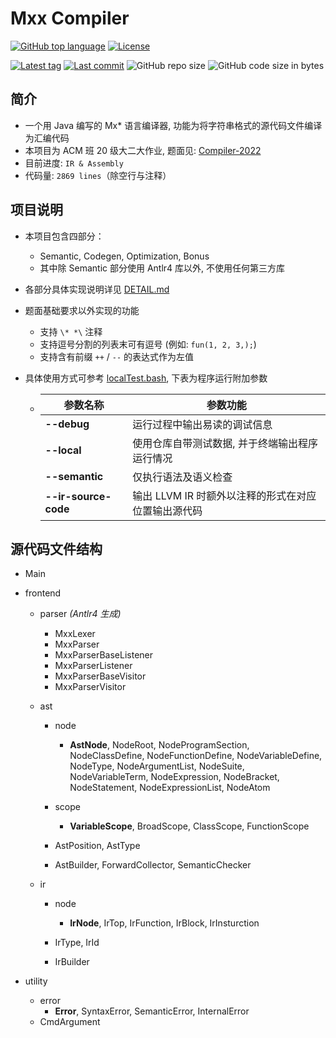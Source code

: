 # Mxx Compiler

[![GitHub top language](https://img.shields.io/github/languages/top/PaperL/Mxx-Compiler)](http://jdk.java.net/17/)
[![License](https://img.shields.io/github/license/PaperL/Mxx-Compiler)](https://www.gnu.org/licenses/gpl-3.0.html)

[![Latest tag](https://img.shields.io/github/v/tag/PaperL/Mxx-Compiler)](https://github.com/PaperL/Mxx-Compiler/tags)
[![Last commit](https://img.shields.io/github/last-commit/PaperL/Mxx-Compiler)](https://github.com/PaperL/Mxx-Compiler/commits/)
![GitHub repo size](https://img.shields.io/github/repo-size/PaperL/Mxx-Compiler)
![GitHub code size in bytes](https://img.shields.io/github/languages/code-size/PaperL/Mxx-Compiler)

## 简介

- 一个用 Java 编写的 Mx* 语言编译器, 功能为将字符串格式的源代码文件编译为汇编代码
- 本项目为 ACM 班 20 级大二大作业, 题面见: [Compiler-2022](https://github.com/ACMClassCourses/Compiler-Design-Implementation)
- 目前进度: `IR & Assembly`
- 代码量: `2869 lines`（除空行与注释）



## 项目说明

- 本项目包含四部分：
  - Semantic, Codegen, Optimization, Bonus
  - 其中除 Semantic 部分使用 Antlr4 库以外, 不使用任何第三方库
  
- 各部分具体实现说明详见 [DETAIL.md](https://github.com/PaperL/Mxx-Compiler/blob/main/DETAIL.md)

- 题面基础要求以外实现的功能
  - 支持 ` \* *\ ` 注释
  - 支持逗号分割的列表末可有逗号 (例如: `fun(1, 2, 3,);`)
  - 支持含有前缀 `++` / `--` 的表达式作为左值
  
- 具体使用方式可参考 [localTest.bash](https://github.com/PaperL/Mxx-Compiler/blob/main/localTest.bash), 下表为程序运行附加参数

  - | 参数名称             | 参数功能                                            |
    | -------------------- | --------------------------------------------------- |
    | **--debug**          | 运行过程中输出易读的调试信息                        |
    | **--local**          | 使用仓库自带测试数据, 并于终端输出程序运行情况      |
    | **--semantic**       | 仅执行语法及语义检查                                |
    | **--ir-source-code** | 输出 LLVM IR 时额外以注释的形式在对应位置输出源代码 |




## 源代码文件结构

- Main
- frontend
    - parser *(Antlr4 生成)*
        - MxxLexer
        - MxxParser
        - MxxParserBaseListener
        - MxxParserListener
        - MxxParserBaseVisitor
        - MxxParserVisitor

    - ast
        - node
            - **AstNode**, NodeRoot, NodeProgramSection, NodeClassDefine, NodeFunctionDefine, NodeVariableDefine, NodeType, NodeArgumentList, NodeSuite, NodeVariableTerm, NodeExpression, NodeBracket, NodeStatement, NodeExpressionList, NodeAtom

        - scope
            - **VariableScope**, BroadScope, ClassScope, FunctionScope

        - AstPosition, AstType
        - AstBuilder, ForwardCollector, SemanticChecker

    - ir
        - node
            - **IrNode**, IrTop, IrFunction, IrBlock, IrInsturction

        - IrType, IrId
        - IrBuilder

- utility
    - error
        - **Error**, SyntaxError, SemanticError, InternalError
    - CmdArgument